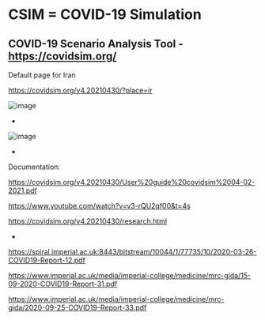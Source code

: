 # CSIM = COVID-19 Simulation

## COVID-19 Scenario Analysis Tool - https://covidsim.org/

Default page for Iran


https://covidsim.org/v4.20210430/?place=ir



![image](https://user-images.githubusercontent.com/30849720/119897623-8bffe380-bef5-11eb-8378-056ef64ff732.png)

*

![image](https://user-images.githubusercontent.com/30849720/119897731-b81b6480-bef5-11eb-81cb-942c7326baf6.png)

*



Documentation:

https://covidsim.org/v4.20210430/User%20guide%20covidsim%2004-02-2021.pdf

https://www.youtube.com/watch?v=v3-rQU2qf00&t=4s 

https://covidsim.org/v4.20210430/research.html

*

https://spiral.imperial.ac.uk:8443/bitstream/10044/1/77735/10/2020-03-26-COVID19-Report-12.pdf

https://www.imperial.ac.uk/media/imperial-college/medicine/mrc-gida/15-09-2020-COVID19-Report-31.pdf

https://www.imperial.ac.uk/media/imperial-college/medicine/mrc-gida/2020-09-25-COVID19-Report-33.pdf

